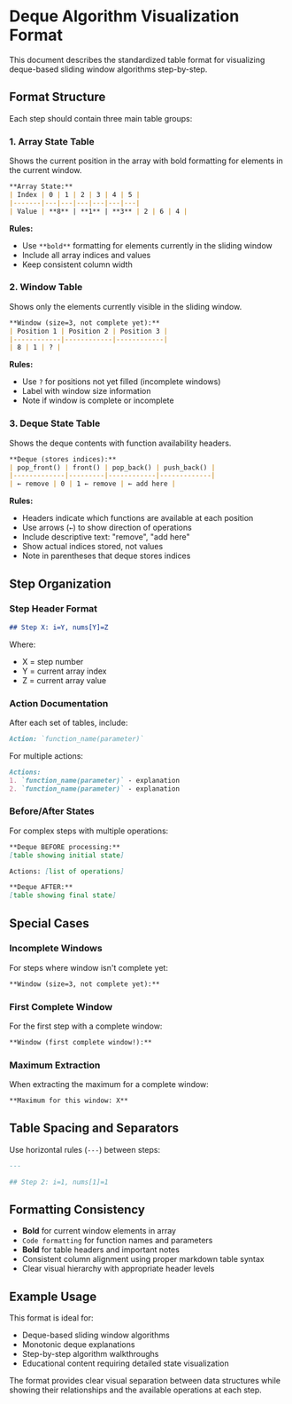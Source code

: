 # Deque Algorithm Visualization Format

This document describes the standardized table format for visualizing deque-based sliding window algorithms step-by-step.

## Format Structure

Each step should contain three main table groups:

### 1. Array State Table
Shows the current position in the array with bold formatting for elements in the current window.

```markdown
**Array State:**
| Index | 0 | 1 | 2 | 3 | 4 | 5 |
|-------|---|---|---|---|---|---|
| Value | **8** | **1** | **3** | 2 | 6 | 4 |
```

**Rules:**
- Use `**bold**` formatting for elements currently in the sliding window
- Include all array indices and values
- Keep consistent column width

### 2. Window Table
Shows only the elements currently visible in the sliding window.

```markdown
**Window (size=3, not complete yet):**
| Position 1 | Position 2 | Position 3 |
|------------|------------|------------|
| 8 | 1 | ? |
```

**Rules:**
- Use `?` for positions not yet filled (incomplete windows)
- Label with window size information
- Note if window is complete or incomplete

### 3. Deque State Table
Shows the deque contents with function availability headers.

```markdown
**Deque (stores indices):**
| pop_front() | front() | pop_back() | push_back() |
|-------------|---------|------------|-------------|
| ← remove | 0 | 1 ← remove | ← add here |
```

**Rules:**
- Headers indicate which functions are available at each position
- Use arrows (`←`) to show direction of operations
- Include descriptive text: "remove", "add here"
- Show actual indices stored, not values
- Note in parentheses that deque stores indices

## Step Organization

### Step Header Format
```markdown
## Step X: i=Y, nums[Y]=Z
```
Where:
- X = step number
- Y = current array index
- Z = current array value

### Action Documentation
After each set of tables, include:

```markdown
Action: `function_name(parameter)`
```

For multiple actions:
```markdown
Actions:
1. `function_name(parameter)` - explanation
2. `function_name(parameter)` - explanation
```

### Before/After States
For complex steps with multiple operations:

```markdown
**Deque BEFORE processing:**
[table showing initial state]

Actions: [list of operations]

**Deque AFTER:**
[table showing final state]
```

## Special Cases

### Incomplete Windows
For steps where window isn't complete yet:
```markdown
**Window (size=3, not complete yet):**
```

### First Complete Window
For the first step with a complete window:
```markdown
**Window (first complete window!):**
```

### Maximum Extraction
When extracting the maximum for a complete window:
```markdown
**Maximum for this window: X**
```

## Table Spacing and Separators

Use horizontal rules (`---`) between steps:

```markdown
---

## Step 2: i=1, nums[1]=1
```

## Formatting Consistency

- **Bold** for current window elements in array
- `Code formatting` for function names and parameters
- **Bold** for table headers and important notes
- Consistent column alignment using proper markdown table syntax
- Clear visual hierarchy with appropriate header levels

## Example Usage

This format is ideal for:
- Deque-based sliding window algorithms
- Monotonic deque explanations  
- Step-by-step algorithm walkthroughs
- Educational content requiring detailed state visualization

The format provides clear visual separation between data structures while showing their relationships and the available operations at each step.